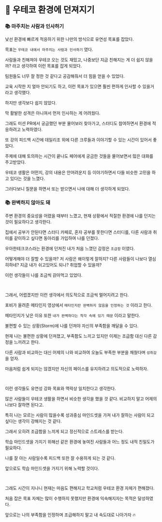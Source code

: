 # 💭 우테코 환경에 던져지기

### 📚 마주치는 사람과 인사하기

낯선 환경에 빠르게 적응하기 위한 나만의 방식으로 유연성 목표를 잡았다.

목표는 `우테코 내에서 마주치는 사람과 인사하기` 였다.

사람들과 친해져야 우테코 오는 것도 재밌고, 나중보단 지금 친해지는 게 더 쉽지 않을까? 라고 생각하여 이런 목표를 잡게 되었다.

팀원들도 너무 잘 정한 것 같다고 공감해줘서 더 힘을 얻을 수 있었다.

교육 시작한 지 얼마 안되기도 하고, 이런 목표가 있으면 훨씬 편하게 인사할 수 있을거라고 생각했다.

하지만 생각보다 쉽지 않았다.

막 활발한 성격은 아니여서 먼저 인사하는 게 어려웠다.

그래도 미션 PR에서 궁금했던 부분 물어보러 찾아가고, 스터디도 참여하면서 환경에 적응하려고 노력하였다.

또 강의 피드백 시간에 데일리조 외에 다른 크루들과 이야기할 수 있는 시간이 있어서 좋았다.

주제에 대해 토의하는 시간이 끝나도 페어에게 궁금한 것들을 물어보면서 많은 대화를 주고받았다.

우테코 생활은 어떤지, 강의 내용은 안어려운지 등 이야기하면서 다들 비슷한 고민을 하고 있다는 것을 느꼈다.

그러다보니 질문을 하면서 또는 받으면서 나에 대해 더 생각하게 되었다.

### 📚 완벽하지 않아도 돼

주변 환경의 중요성을 어렸을 때부터 느꼈고, 현재 상황에서 적절한 환경에 나를 던지는 것이 필요하다고 생각한다.

집에서 공부가 안된다면 스터디 카페로, 혼자 공부를 못한다면 스터디를, 다른 사람과 취미를 같이하고 싶다면 동아리를 가입하여 나를 던졌다.

우아한테크코스라는 환경에 던져진 내가 처음 느꼈던 감정은 `조급함` 이였다.

어떻게해야 더 잘할 수 있을까? 저 사람은 왜이렇게 잘하지? 다른 사람들이 나보다 열심히하네? 지금 내가 쉬고있어도 되나? 취업할 수 있을까?

이런 생각들이 나를 조금씩 갉아먹고 있었다.

<br />

그래서, 어렵겠지만 이런 생각에서 의도적으로 조금씩 멀어지려고 한다.

포비가 올려준 메타인지 영상에서 `메타인지란 완벽하지 않음을 인정하는 것` 이라고 한다.

메타인지가 낮은 이유 또한 `내가 완벽하다는 착각 속에 있기 때문` 이라고 말한다.

불편할 수 있는 상황(Storm)에 나를 던져야 자신의 부족함을 깨달을 수 있다.

현재 나는 불편한 상황에 던져졌고, 부족함도 느끼고 있지만 이제는 조급함 대신 다른 감정을 느끼려고 한다.

다른 사람과 비교하는 대신 어제의 나와 비교하여 오늘도 부족한 부분을 채웠다며 `성취감` 을 얻자.

마음처럼 쉽게 되지는 않겠지만 자신의 페이스를 유지하려고 의도적으로 노력하자.

<br />

이런 생각들도 유연성 강화 목표와 맥락상 일치한다고 생각한다.

많은 사람들이 우테코 생활을 하면서 비슷한 생각을 했을 것 같다. 비교하지 말고 어제의 나보다 잘하면 된다고.

특히 나는 모르는 사람이 많을수록 성과중심 마인드셋을 가져 내가 잘하는 사람이 되고싶다는 생각이 강해지는 것 같다.

그래서 오히려 조급함을 느끼게 되고 정신적으로 스트레스를 받는다.

학습 마인드셋을 가지기 위해선 같은 환경에 놓여진 사람들과 어느 정도 내적 친밀도가 필요하다.

나를 잘 아는 사람일수록 피드백 또한 잘 수용하게 되는 것 같다.

앞으로도 학습 마인드셋을 가지기 위해 노력할 것이다.

<br />

그래도 시간이 지나니 현재는 마음도 편해지고 학교처럼 우테코 환경 자체가 편해졌다.

처음 잡은 목표 자체는 많이 수행하지 못했지만 환경에 익숙해지자는 목적은 달성하였다.

앞으로는 나의 부족함을 인정하며 조급해하지 말고 내 속도대로 나아가자 🔥
